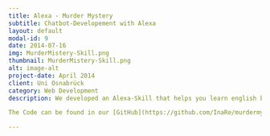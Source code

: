 ```yaml
---
title: Alexa - Murder Mystery
subtitle: Chatbot-Developement with Alexa
layout: default
modal-id: 9
date: 2014-07-16
img: MurderMistery-Skill.png
thumbnail: MurderMistery-Skill.png
alt: image-alt
project-date: April 2014
client: Uni Osnabrück
category: Web Development
description: We developed an Alexa-Skill that helps you learn english by solving crimes.

The Code can be found in our [GitHub](https://github.com/InaRe/murdermystery)

---
```

